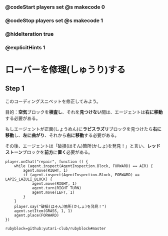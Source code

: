 ### @codeStart players set @s makecode 0
### @codeStop players set @s makecode 1

### @hideIteration true 
### @explicitHints 1


# ローバーを修理(しゅうり)する
<!-- # Repair the Rover  -->

## Step 1
このコーディングスニペットを修正してみよう。<br>

目的：**空気**ブロックを**検査し**、それを**見つけない**間は、エージェントは**右に移動**する必要がある。<br>

もしエージェントが正面(しょうめん)に**ラピスラズリ**ブロックを見つけたら**右に移動**し、**左に曲がり**、それから**右に移動**する必要がある。<br>

その後、エージェントは「破損(はそん)箇所(かしょ)を発見！」と言い、**レッドストーン**ブロックを**前方**に**置く**必要がある。

<!-- Fix this coding snippet. Here is the objective: while **inspecting** for a block of **air** and **not** finding it, the Agent needs to **move right**. If the Agent finds the block of **lapis lazuli** **in front**, it needs to **move right**, **turn left**, then **move right**. After that the Agent needs to say, "Found the break!" and **place a block of redstone forward**. -->



```template
player.onChat("repair", function () {
    while (agent.inspect(AgentInspection.Block, FORWARD) == AIR) {
        agent.move(RIGHT, 1)
        if (agent.inspect(AgentInspection.Block, FORWARD) == LAPIS_LAZULI_BLOCK) {
            agent.move(RIGHT, 1)
            agent.turn(RIGHT_TURN)
            agent.move(LEFT, 1)
        }
    }
    player.say("破損(はそん)箇所(かしょ)を発見！")
    agent.setItem(GRASS, 1, 1)
    agent.place(FORWARD)
})
```
```package
rubyblock=github:yutari-club/rubyblock#master
```